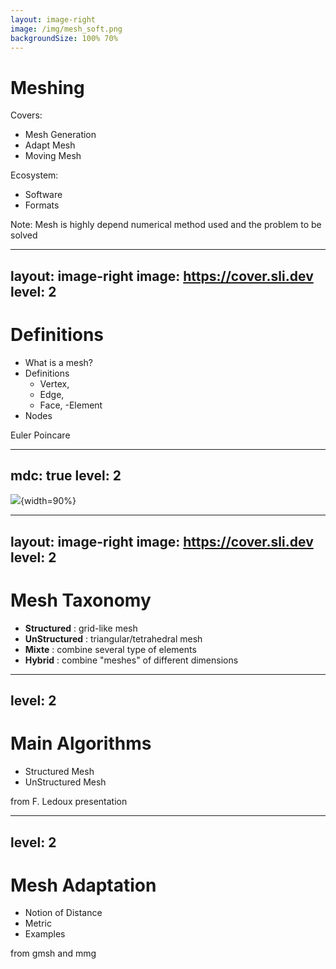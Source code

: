 ```yaml
---
layout: image-right
image: /img/mesh_soft.png
backgroundSize: 100% 70%
---
```

# Meshing

Covers:

- Mesh Generation
- Adapt Mesh
- Moving Mesh

Ecosystem:

- Software
- Formats

<!--more-->
Note: Mesh is highly depend numerical method used and the problem to be solved

---
layout: image-right
image: https://cover.sli.dev
level: 2
---

# Definitions

* What is a mesh?
* Definitions
  - Vertex, 
  - Edge, 
  - Face, 
  -Element
* Nodes

<!-- notes -->
Euler Poincare

---
mdc: true
level: 2
---

![](/img/periodic_table_of_the_finite_elements.png){width=90%}

---
layout: image-right
image: https://cover.sli.dev
level: 2
---

# Mesh Taxonomy

- **Structured** : grid-like mesh
- **UnStructured** : triangular/tetrahedral mesh
- **Mixte** : combine several type of elements
- **Hybrid** : combine "meshes" of different dimensions

---
level: 2
---

# Main Algorithms

- Structured Mesh
- UnStructured Mesh

<!-- notes -->
from F. Ledoux presentation

---
level: 2
---

# Mesh Adaptation

- Notion of Distance
- Metric
- Examples

<!-- notes -->
from gmsh and mmg 

